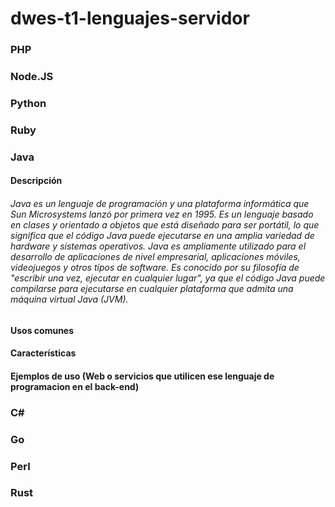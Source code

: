 # dwes-t1-lenguajes-servidor

### PHP

### Node.JS

### Python

### Ruby

### Java

#### Descripción
  ###### Java es un lenguaje de programación y una plataforma informática que Sun Microsystems lanzó por primera vez en 1995. Es un lenguaje basado en clases y orientado a objetos que está diseñado para ser portátil, lo que significa que el código Java puede ejecutarse en una amplia variedad de hardware y sistemas operativos. Java es ampliamente utilizado para el desarrollo de aplicaciones de nivel empresarial, aplicaciones móviles, videojuegos y otros tipos de software. Es conocido por su filosofía de "escribir una vez, ejecutar en cualquier lugar", ya que el código Java puede compilarse para ejecutarse en cualquier plataforma que admita una máquina virtual Java (JVM).
#### Usos comunes

#### Características

#### Ejemplos de uso (Web o servicios que utilicen ese lenguaje de programacion en el back-end)

### C#

### Go

### Perl

### Rust
